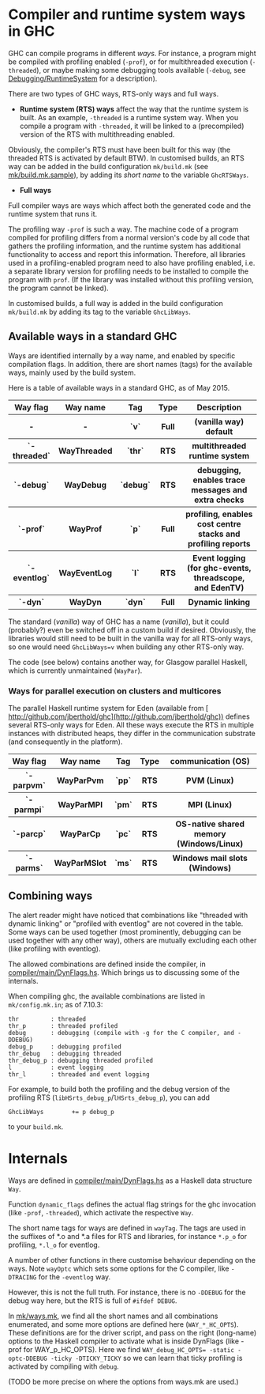 # Compiler and runtime system ways in GHC



GHC can compile programs in different *ways*.
For instance, a program might be compiled with profiling enabled (`-prof`), or for multithreaded execution (`-threaded`), or maybe making some debugging tools available (`-debug`, see [Debugging/RuntimeSystem](debugging/runtime-system) for a description).



There are two types of GHC ways, RTS-only ways and full ways.


- **Runtime system (RTS) ways** affect the way that the runtime system is built. As an example, `-threaded` is a runtime system way. When you compile a program with `-threaded`, it will be linked to a (precompiled) version of the RTS with multithreading enabled.


Obviously, the compiler's RTS must have been built for this way (the threaded RTS is activated by default BTW). In customised builds, an RTS way can be added in the build configuration `mk/build.mk` (see [mk/build.mk.sample](/trac/ghc/browser/ghc/mk/build.mk.sample)), by adding its *short name* to the variable `GhcRTSWays`.


- **Full ways**


Full compiler ways are ways which affect both the generated code and the runtime system that runs it. 



The profiling way `-prof` is such a way. The machine code of a program compiled for profiling differs from a normal version's code by all code that gathers the profiling information, and the runtime system has additional functionality to access and report this information. Therefore, all libraries used in a profiling-enabled program need to also have profiling enabled, i.e. a separate library version for profiling needs to be installed to compile the program with `prof`. (If the library was installed without this profiling version, the program cannot be linked). 



In customised builds, a full way is added in the build configuration `mk/build.mk` by adding its tag to the variable `GhcLibWays`.


## Available ways in a standard GHC



Ways are identified internally by a way name, and enabled by specific compilation flags. In addition, there are short names (tags) for the available ways, mainly used by the build system.



Here  is a table of available ways in a standard GHC, as of May 2015.


<table><tr><th>Way flag  </th>
<th> Way name </th>
<th> Tag </th>
<th> Type </th>
<th> Description 
</th></tr>
<tr><th> -         </th>
<th> -         </th>
<th> `v`   </th>
<th> Full </th>
<th> (vanilla way) default 
</th></tr>
<tr><th>`-threaded` </th>
<th> WayThreaded </th>
<th> `thr` </th>
<th> RTS  </th>
<th> multithreaded runtime system 
</th></tr>
<tr><th>`-debug`    </th>
<th> WayDebug    </th>
<th> `debug` </th>
<th> RTS  </th>
<th> debugging, enables trace messages and extra checks 
</th></tr>
<tr><th>`-prof`     </th>
<th> WayProf     </th>
<th> `p`    </th>
<th> Full </th>
<th> profiling, enables cost centre stacks and profiling reports 
</th></tr>
<tr><th>`-eventlog` </th>
<th> WayEventLog </th>
<th> `l`    </th>
<th> RTS  </th>
<th> Event logging (for ghc-events, threadscope, and EdenTV) 
</th></tr>
<tr><th>`-dyn`      </th>
<th> WayDyn      </th>
<th> `dyn`  </th>
<th> Full </th>
<th> Dynamic linking 
</th></tr></table>



The standard (*vanilla*) way of GHC has a name (*vanilla*), but it could (probably?) even be switched off in a custom build if desired.
Obviously, the libraries would still need to be built in the vanilla way for all RTS-only ways, so one would need `GhcLibWays=v` when building any
other RTS-only way.



The code (see below) contains another way, for Glasgow parallel Haskell, which is currently unmaintained (`WayPar`).


### Ways for parallel execution on clusters and multicores



The parallel Haskell runtime system for Eden (available from [
http://github.com/jberthold/ghc](http://github.com/jberthold/ghc)) defines several RTS-only ways for Eden.
All these ways execute the RTS in multiple instances with distributed heaps, they differ in the communication substrate (and consequently in the platform).


<table><tr><th>Way flag  </th>
<th> Way name </th>
<th> Tag </th>
<th> Type </th>
<th> communication (OS) 
</th></tr>
<tr><th>`-parpvm` </th>
<th> WayParPvm   </th>
<th>`pp`</th>
<th> RTS </th>
<th> PVM (Linux) 
</th></tr>
<tr><th>`-parmpi` </th>
<th> WayParMPI   </th>
<th>`pm`</th>
<th> RTS </th>
<th> MPI (Linux) 
</th></tr>
<tr><th>`-parcp`  </th>
<th> WayParCp    </th>
<th>`pc`</th>
<th> RTS </th>
<th> OS-native shared memory (Windows/Linux) 
</th></tr>
<tr><th>`-parms`  </th>
<th> WayParMSlot </th>
<th>`ms`</th>
<th> RTS </th>
<th> Windows mail slots (Windows) 
</th></tr></table>


## Combining ways



The alert reader might have noticed that combinations like "threaded with dynamic linking" or "profiled with eventlog" are not covered in the table.
Some ways can be used together (most prominently, debugging can be used together with any other way), others are mutually excluding each other (like profiling with eventlog).



The allowed combinations are defined inside the compiler, in [compiler/main/DynFlags.hs](/trac/ghc/browser/ghc/compiler/main/DynFlags.hs).
Which brings us to discussing some of the internals.



When compiling ghc, the available combinations are listed in `mk/config.mk.in`; as of 7.10.3:


```wiki
thr         : threaded
thr_p       : threaded profiled
debug       : debugging (compile with -g for the C compiler, and -DDEBUG)
debug_p     : debugging profiled
thr_debug   : debugging threaded
thr_debug_p : debugging threaded profiled
l           : event logging
thr_l       : threaded and event logging
```


For example, to build both the profiling and the debug version of the profiling RTS (`libHSrts_debug_p`/`lHSrts_debug_p`), you can add 


```wiki
GhcLibWays        += p debug_p
```


to your `build.mk`.


# Internals



Ways are defined in [compiler/main/DynFlags.hs](/trac/ghc/browser/ghc/compiler/main/DynFlags.hs) as a Haskell data structure `Way`.



Function `dynamic_flags` defines the actual flag strings for the ghc invocation (like `-prof`, `-threaded`), which activate the respective `Way`.



The short name tags for ways are defined in `wayTag`. The tags are used in the suffixes of \*.o and \*.a files for RTS and libraries, for instance `*.p_o` for profiling, `*.l_o` for eventlog.



A number of other functions in there customise behaviour depending on the ways. 
Note `wayOptc` which sets some options for the C compiler, like `-DTRACING` for the `-eventlog` way.



However, this is not the full truth. For instance, there is no `-DDEBUG` for the debug way here, but the RTS is full of `#ifdef DEBUG`.



In [mk/ways.mk](/trac/ghc/browser/ghc/mk/ways.mk), we find all the short names and all combinations enumerated, and some more options are defined here (`WAY_*_HC_OPTS`). These definitions are for the driver script, and pass on the right (long-name) options to the Haskell compiler to activate what is inside DynFlags (like -prof for WAY\_p\_HC\_OPTS).
Here we find
```WAY_debug_HC_OPTS= -static -optc-DDEBUG -ticky -DTICKY_TICKY```
so we can learn that ticky profiling is activated by compiling with `debug`.



(TODO be more precise on where the options from ways.mk are used.)


